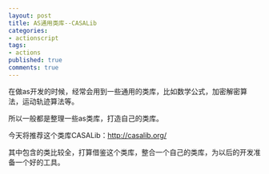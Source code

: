 ```yaml
---
layout: post
title: AS通用类库--CASALib
categories:
- actionscript
tags:
- actions
published: true
comments: true
---
```

<p>在做as开发的时候，经常会用到一些通用的类库，比如数学公式，加密解密算法，运动轨迹算法等。</p>

<p>所以一般都是整理一些as类库，打造自己的类库。</p>

<p>今天将推荐这个类库CASALib：<a href="http://casalib.org/" target="_blank">http://casalib.org/
</a></p>

<p>其中包含的类比较全，打算借鉴这个类库，整合一个自己的类库，为以后的开发准备一个好的工具。</p>

